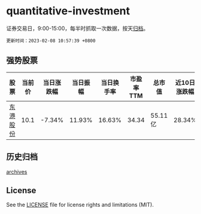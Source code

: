 # quantitative-investment

证券交易日，9:00-15:00，每半时抓取一次数据，按天[归档](archives)。

`更新时间：2023-02-08 10:57:39 +0800`

## 强势股票

|股票|当前价|当日涨跌幅|当日振幅|当日换手率|市盈率TTM|总市值|近10日涨跌幅|
|----|----|----|----|----|----|----|----|
|[东港股份](https://xueqiu.com/S/SZ002117)|10.1|-7.34%|11.93%|16.63%|34.34|55.11亿|28.34%|

## 历史归档

[archives](archives)

## License

See the [LICENSE](LICENSE) file for license rights and limitations (MIT).
